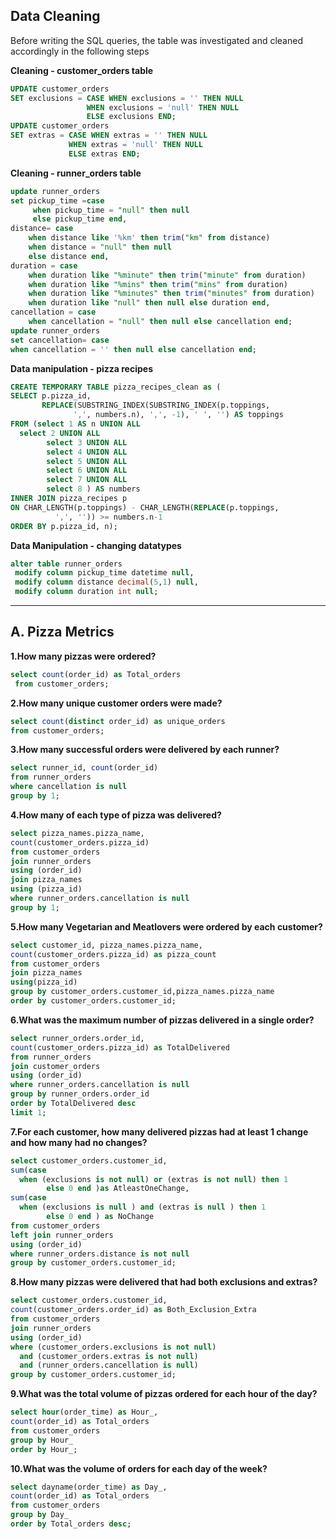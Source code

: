 ## Data Cleaning

Before writing the SQL queries, the table was investigated and cleaned accordingly in the following steps

**Cleaning - customer_orders table**
````sql
UPDATE customer_orders
SET exclusions = CASE WHEN exclusions = '' THEN NULL 
                 WHEN exclusions = 'null' THEN NULL 
                 ELSE exclusions END;
UPDATE customer_orders
SET extras = CASE WHEN extras = '' THEN NULL 
             WHEN extras = 'null' THEN NULL 
             ELSE extras END;
````

**Cleaning -  runner_orders table**
````sql
update runner_orders
set pickup_time =case 
     when pickup_time = "null" then null 
     else pickup_time end,
distance= case 
	when distance like '%km' then trim("km" from distance) 
    when distance = "null" then null
    else distance end,
duration = case 
	when duration like "%minute" then trim("minute" from duration)
    when duration like "%mins" then trim("mins" from duration)
	when duration like "%minutes" then trim("minutes" from duration)
    when duration like "null" then null else duration end,
cancellation = case
    when cancellation = "null" then null else cancellation end;
update runner_orders
set cancellation= case
when cancellation = '' then null else cancellation end;
````

**Data manipulation - pizza recipes**
````sql
CREATE TEMPORARY TABLE pizza_recipes_clean as (
SELECT p.pizza_id,
       REPLACE(SUBSTRING_INDEX(SUBSTRING_INDEX(p.toppings, 
              ',', numbers.n), ',', -1), ' ', '') AS toppings
FROM (select 1 AS n UNION ALL
  select 2 UNION ALL
        select 3 UNION ALL
        select 4 UNION ALL
        select 5 UNION ALL
        select 6 UNION ALL
        select 7 UNION ALL
        select 8 ) AS numbers
INNER JOIN pizza_recipes p 
ON CHAR_LENGTH(p.toppings) - CHAR_LENGTH(REPLACE(p.toppings, 
          ',', '')) >= numbers.n-1
ORDER BY p.pizza_id, n);
````

**Data Manipulation - changing datatypes**
````sql
alter table runner_orders
 modify column pickup_time datetime null,
 modify column distance decimal(5,1) null,
 modify column duration int null;
````
***

 ## A. Pizza Metrics
**1.How many pizzas were ordered?**
````sql
select count(order_id) as Total_orders
 from customer_orders;
````

**2.How many unique customer orders were made?**
````sql
select count(distinct order_id) as unique_orders
from customer_orders;
````

**3.How many successful orders were delivered by each runner?**
````sql
select runner_id, count(order_id) 
from runner_orders
where cancellation is null 
group by 1;
````

**4.How many of each type of pizza was delivered?**
````sql
select pizza_names.pizza_name, 
count(customer_orders.pizza_id)
from customer_orders
join runner_orders
using (order_id)
join pizza_names
using (pizza_id)
where runner_orders.cancellation is null
group by 1;
````

**5.How many Vegetarian and Meatlovers were ordered by each customer?**
````sql
select customer_id, pizza_names.pizza_name,
count(customer_orders.pizza_id) as pizza_count
from customer_orders
join pizza_names
using(pizza_id)
group by customer_orders.customer_id,pizza_names.pizza_name
order by customer_orders.customer_id;
````

**6.What was the maximum number of pizzas delivered in a single order?**
````sql
select runner_orders.order_id, 
count(customer_orders.pizza_id) as TotalDelivered
from runner_orders
join customer_orders
using (order_id)
where runner_orders.cancellation is null
group by runner_orders.order_id
order by TotalDelivered desc
limit 1;
````

**7.For each customer, how many delivered pizzas had 
at least 1 change and how many had no changes?**
````sql
select customer_orders.customer_id, 
sum(case
  when (exclusions is not null) or (extras is not null) then 1
        else 0 end )as AtleastOneChange,
sum(case 
  when (exclusions is null ) and (extras is null ) then 1
        else 0 end ) as NoChange
from customer_orders
left join runner_orders
using (order_id)
where runner_orders.distance is not null
group by customer_orders.customer_id;
````

**8.How many pizzas were delivered that had both exclusions 
and extras?**
````sql
select customer_orders.customer_id,
count(customer_orders.order_id) as Both_Exclusion_Extra
from customer_orders
join runner_orders
using (order_id)
where (customer_orders.exclusions is not null) 
  and (customer_orders.extras is not null)
  and (runner_orders.cancellation is null)
group by customer_orders.customer_id;
````

**9.What was the total volume of pizzas ordered for each hour of the day?**
````sql
select hour(order_time) as Hour_, 
count(order_id) as Total_orders
from customer_orders
group by Hour_
order by Hour_;
````

**10.What was the volume of orders for each day of the week?**
````sql
select dayname(order_time) as Day_, 
count(order_id) as Total_orders
from customer_orders
group by Day_
order by Total_orders desc;
````

